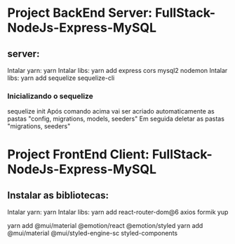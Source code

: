 
# Project BackEnd Server: FullStack-NodeJs-Express-MySQL
## server:
Intalar yarn: yarn
Intalar libs: yarn add express cors mysql2 nodemon
Intalar libs: yarn add sequelize sequelize-cli

### Inicializando o sequelize
sequelize init
Após comando acima vai ser acriado automaticamente as pastas "config, migrations, models, seeders"
Em seguida deletar as pastas "migrations, seeders"


# Project FrontEnd Client: FullStack-NodeJs-Express-MySQL
## Instalar as bibliotecas:
Intalar yarn: yarn
Intalar libs: yarn add react-router-dom@6 axios formik yup



yarn add @mui/material @emotion/react @emotion/styled
yarn add @mui/material @mui/styled-engine-sc styled-components

